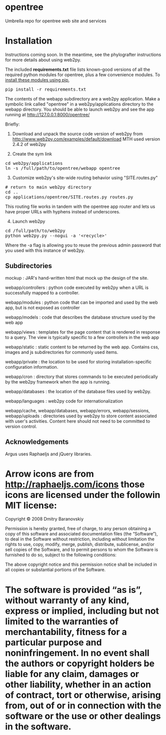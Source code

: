 opentree
========

Umbrella repo for opentree web site and services

Installation
============
Instructions coming soon. In the meantime, see the phylografter instructions for
more details about using web2py.

The included **requirements.txt** file lists known-good versions of all the required
python modules for opentree, plus a few convenience modules. To [install these modules 
using pip](http://www.pip-installer.org/en/latest/cookbook.html#requirements-files), 

<pre>
pip install -r requirements.txt
</pre>

The contents of the webapp subdirectory  are a web2py application.  Make a symbolic 
link called "opentree" in a web2py/applications directory to the webapp directory.
You should be able to launch web2py and see the app running at http://127.0.0.1:8000/opentree/

Briefly:

1. Download and unpack the source code version of web2py from 
http://www.web2py.com/examples/default/download MTH used version 2.4.2 of web2py

2. Create the sym link

<pre>
cd web2py/applications
ln -s /full/path/to/opentree/webapp opentree
</pre>

3. Customize web2py's site-wide routing behavior using "SITE.routes.py"

<pre>
# return to main web2py directory
cd ..  
cp applications/opentree/SITE.routes.py routes.py
</pre>

This routing file works in tandem with the opentree app router and lets us have
proper URLs with hyphens instead of underscores.

4. Launch web2py

<pre>
cd /full/path/to/web2py
python web2py.py --nogui -a '&lt;recycle&gt;'
</pre>

Where the -a flag is allowing you to reuse the previous admin password that you used
with this instance of web2py.

Subdirectories
--------------

mockup
: JAR's hand-written html that mock up the design of the site.

webapp/controllers
: python code executed by web2py when a URL is successfully mapped to a controller.

webapp/modules
: python code that can be imported and used by the web app, but is not exposed as controller

webapp/models
: code that describes the database structure used by the web app

webapp/views
: templates for the page content that is rendered in response to a query. The view is typically specific to a few controllers in the web app

webapp/static
: static content to be returned by the web app. Contains css, images and js subdirectories for commonly used items.

webapp/private
: the location to be used for storing installation-specific configuration information.

webapp/cron
: directory that stores commands to be executed periodically by the web2py framework when the app is running.

webapp/databases
: the location of the database files used by web2py.

webapp/languages
: web2py code for internationalization


webapp/cache, webapp/databases, webapp/errors, webapp/sessions, webapp/uploads
: directories used by web2py to store content associated with user's activities. Content here should not need to be committed to version control.

Acknowledgements
----------------
Argus uses Raphaeljs and jQuery libraries.

Arrow icons are from http://raphaeljs.com/icons those icons are licensed under the followin MIT license:
=====================================================================================
Copyright © 2008 Dmitry Baranovskiy

Permission is hereby granted, free of charge, to any person obtaining a copy of this software and associated documentation files (the “Software”), to deal in the Software without restriction, including without limitation the rights to use, copy, modify, merge, publish, distribute, sublicense, and/or sell copies of the Software, and to permit persons to whom the Software is furnished to do so, subject to the following conditions:

The above copyright notice and this permission notice shall be included in all copies or substantial portions of the Software.

The software is provided “as is”, without warranty of any kind, express or implied, including but not limited to the warranties of merchantability, fitness for a particular purpose and noninfringement. In no event shall the authors or copyright holders be liable for any claim, damages or other liability, whether in an action of contract, tort or otherwise, arising from, out of or in connection with the software or the use or other dealings in the software.
=====================================================================================
